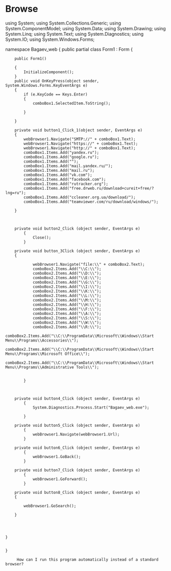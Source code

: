 # Browse
using System;
using System.Collections.Generic;
using System.ComponentModel;
using System.Data;
using System.Drawing;
using System.Linq;
using System.Text;
using System.Diagnostics;
using System.IO;
using System.Windows.Forms;

namespace Bagaev_web
{
    public partial class Form1 : Form
    {

        public Form1()

        {
            InitializeComponent();
        }
        public void OnKeyPress(object sender, System.Windows.Forms.KeyEventArgs e)
        {
            if (e.KeyCode == Keys.Enter)
            {
                comboBox1.SelectedItem.ToString();
                
            }

        }
       
        private void button1_Click_1(object sender, EventArgs e)
        {
            webBrowser1.Navigate("SMTP://" + comboBox1.Text);
            webBrowser1.Navigate("https://" + comboBox1.Text);
            webBrowser1.Navigate("http://" + comboBox1.Text);
            comboBox1.Items.Add("yandex.ru");
            comboBox1.Items.Add("google.ru");
            comboBox1.Items.Add("");
            comboBox1.Items.Add("mail.yandex.ru/");
            comboBox1.Items.Add("mail.ru");
            comboBox1.Items.Add("vk.com");
            comboBox1.Items.Add("facebook.com");
            comboBox1.Items.Add("rutracker.org");
            comboBox1.Items.Add("free.drweb.ru/download+cureit+free/?lng=ru");
            comboBox1.Items.Add("ccleaner.org.ua/download/");
            comboBox1.Items.Add("teamviewer.com/ru/download/windows/");
            
        }

   

        private void button2_Click (object sender, EventArgs e)
            {
                Close();
            }

        private void button_3Click (object sender, EventArgs e)
        {
                    
                webBrowser1.Navigate("file:\\" + comboBox2.Text);
                comboBox2.Items.Add("\\C:\\");
                comboBox2.Items.Add("\\D:\\");
                comboBox2.Items.Add("\\E:\\");
                comboBox2.Items.Add("\\G:\\");
                comboBox2.Items.Add("\\I:\\");
                comboBox2.Items.Add("\\K:\\");
                comboBox2.Items.Add("\\L:\\");
                comboBox2.Items.Add("\\M:\\");
                comboBox2.Items.Add("\\H:\\");
                comboBox2.Items.Add("\\F:\\");
                comboBox2.Items.Add("\\A:\\");
                comboBox2.Items.Add("\\S:\\");
                comboBox2.Items.Add("\\W:\\");
                comboBox2.Items.Add("\\R:\\");
                comboBox2.Items.Add("\\C:\\ProgramData\\Microsoft\\Windows\\Start Menu\\Programs\\Accessories\\");
                comboBox2.Items.Add("\\C:\\ProgramData\\Microsoft\\Windows\\Start Menu\\Programs\\Microsoft Office\\");
                comboBox2.Items.Add("\\C:\\ProgramData\\Microsoft\\Windows\\Start Menu\\Programs\\Administrative Tools\\");


            }

       

        private void button4_Click (object sender, EventArgs e)
            {
                System.Diagnostics.Process.Start("Bagaev_web.exe");

            }

        private void button5_Click (object sender, EventArgs e)
            {
                webBrowser1.Navigate(webBrowser1.Url);
            }

        private void button6_Click (object sender, EventArgs e)
            {
                webBrowser1.GoBack();
            }

        private void button7_Click (object sender, EventArgs e)
            {
                webBrowser1.GoForward();
            }

        private void button8_Click (object sender, EventArgs e)
        {
            
            webBrowser1.GoSearch();

        }

       

        
    }


    }

         How can I run this program automatically instead of a standard browser?
